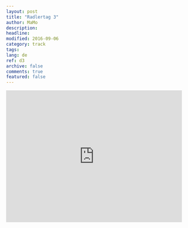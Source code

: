```yaml
---
layout: post
title: "Radlertag 3"
author: MaMo
description: 
headline: 
modified: 2016-09-06
category: track
tags: 
lang: de
ref: d3
archive: false
comments: true
featured: false
---
```


<iframe width="480" height="360" src="http://track-kit.net/maps_s3/?v=embed&track=229817.gpx" frameborder="0" allowfullscreen></iframe>